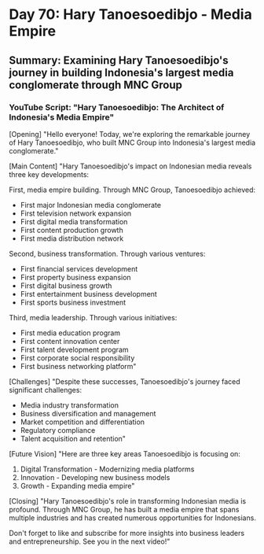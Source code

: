 # Day 70: Hary Tanoesoedibjo - Media Empire
## Summary: Examining Hary Tanoesoedibjo's journey in building Indonesia's largest media conglomerate through MNC Group

### YouTube Script: "Hary Tanoesoedibjo: The Architect of Indonesia's Media Empire"

[Opening]
"Hello everyone! Today, we're exploring the remarkable journey of Hary Tanoesoedibjo, who built MNC Group into Indonesia's largest media conglomerate."

[Main Content]
"Hary Tanoesoedibjo's impact on Indonesian media reveals three key developments:

First, media empire building. Through MNC Group, Tanoesoedibjo achieved:
- First major Indonesian media conglomerate
- First television network expansion
- First digital media transformation
- First content production growth
- First media distribution network

Second, business transformation. Through various ventures:
- First financial services development
- First property business expansion
- First digital business growth
- First entertainment business development
- First sports business investment

Third, media leadership. Through various initiatives:
- First media education program
- First content innovation center
- First talent development program
- First corporate social responsibility
- First business networking platform"

[Challenges]
"Despite these successes, Tanoesoedibjo's journey faced significant challenges:
- Media industry transformation
- Business diversification and management
- Market competition and differentiation
- Regulatory compliance
- Talent acquisition and retention"

[Future Vision]
"Here are three key areas Tanoesoedibjo is focusing on:

1. Digital Transformation - Modernizing media platforms
2. Innovation - Developing new business models
3. Growth - Expanding media empire"

[Closing]
"Hary Tanoesoedibjo's role in transforming Indonesian media is profound. Through MNC Group, he has built a media empire that spans multiple industries and has created numerous opportunities for Indonesians.

Don't forget to like and subscribe for more insights into business leaders and entrepreneurship. See you in the next video!" 
